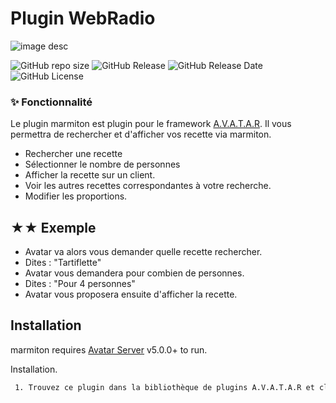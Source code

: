 # Plugin WebRadio

![image desc](./webradio/assets/images/marmiton.png)

![GitHub repo size](https://img.shields.io/github/repo-size/Domodom30/A.V.A.T.A.R-plugin-marmiton)
![GitHub Release](https://img.shields.io/badge/version-1.1.0-green)
![GitHub Release Date](https://img.shields.io/badge/Release_Date-02_avril_2025-yellow)
![GitHub License](https://img.shields.io/github/license/Domodom30/A.V.A.T.A.R-plugin-marmiton)

### ✨ Fonctionnalité
Le plugin marmiton est plugin pour le framework [A.V.A.T.A.R](https://github.com/Avatar-Home-Automation).
Il vous permettra de rechercher et d'afficher vos recette via marmiton.

- Rechercher une recette
- Sélectionner le nombre de personnes
- Afficher la recette sur un client.
- Voir les autres recettes correspondantes à votre recherche.
- Modifier les proportions.

## ★★ Exemple

- Avatar va alors vous demander quelle recette rechercher.
- Dites : "Tartiflette"
- Avatar vous demandera pour combien de personnes.
- Dites : "Pour 4 personnes"
- Avatar vous proposera ensuite d'afficher la recette.


## Installation

marmiton requires [Avatar Server](https://github.com/Avatar-Home-Automation) v5.0.0+ to run.

Installation.

```sh
 1. Trouvez ce plugin dans la bibliothèque de plugins A.V.A.T.A.R et cliquez sur `installer`.
```
